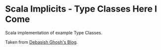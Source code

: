 # Scala Implicits - Type Classes Here I Come

Scala implementation of example Type Classes.

Taken from [Debasish Ghosh's Blog](http://debasishg.blogspot.de/2010/06/scala-implicits-type-classes-here-i.html).
